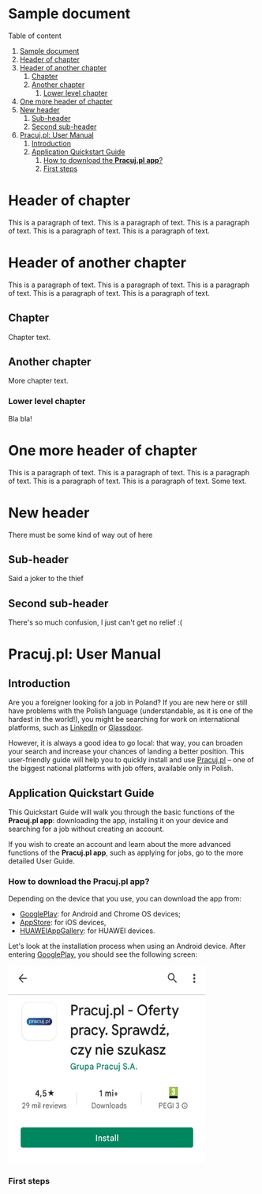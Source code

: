 Sample document
===============

<!-- Here comes the TOC -->
Table of content

1. [Sample document](#sample-document)
2. [Header of chapter](#header-of-chapter)
3. [Header of another chapter](#header-of-another-chapter)
   1. [Chapter](#chapter)
   2. [Another chapter](#another-chapter)
      1. [Lower level chapter](#lower-level-chapter)
4. [One more header of chapter](#one-more-header-of-chapter)
5. [New header](#new-header)
   1. [Sub-header](#sub-header)
   2. [Second sub-header](#second-sub-header)
6. [Pracuj.pl: User Manual](#pracujpl-user-manual)
   1. [Introduction](#introduction)
   2. [Application Quickstart Guide](#application-quickstart-guide)
      1. [How to download the **Pracuj.pl app**?](#how-to-download-the-pracujpl-app)
      2. [First steps](#first-steps)

<!-- Chapters with headers -->
# Header of chapter
This is a paragraph of text. This is a paragraph of text. This is a paragraph of text. This is a paragraph of text. This is a paragraph of text.
# Header of another chapter
This is a paragraph of text. This is a paragraph of text. This is a paragraph of text. This is a paragraph of text. This is a paragraph of text.
## Chapter
Chapter text.
## Another chapter
More chapter text.
### Lower level chapter
Bla bla!
# One more header of chapter
This is a paragraph of text. This is a paragraph of text. This is a paragraph of text. This is a paragraph of text. This is a paragraph of text.
Some text.
# New header
There must be some kind of way out of here
## Sub-header
Said a joker to the thief
## Second sub-header
There's so much confusion, I just can't get no relief :(

# Pracuj.pl: User Manual
## Introduction
Are you a foreigner looking for a job in Poland? If you are new here or still have problems with the Polish language (understandable, as it is one of the hardest in the world!), you might be searching for work on international platforms, such as [LinkedIn](https://www.linkedin.com/) or [Glassdoor](https://www.glassdoor.com/index.htm).

However, it is always a good idea to go local: that way, you can broaden your search and increase your chances of landing a better position. This user-friendly guide will help you to quickly install and use [Pracuj.pl](https://www.pracuj.pl) – one of the biggest national platforms with job offers, available only in Polish.
## Application Quickstart Guide
This Quickstart Guide will walk you through the basic functions of the **Pracuj.pl app**: downloading the app, installing it on your device and searching for a job without creating an account.

If you wish to create an account and learn about the more advanced functions of the **Pracuj.pl app**, such as applying for jobs, go to the more detailed User Guide.

### How to download the **Pracuj.pl app**?
Depending on the device that you use, you can download the app from:
* [GooglePlay](https://play.google.com/store/apps/details?id=pl.pracuj.android.jobsearcher&shortlink=51679bb6&pid=autopromo&c=autopromo_stopka_sg): for Android and Chrome OS devices;
* [AppStore](https://apps.apple.com/PL/app/id386774884?mt=8&shortlink=c3bc3623&pid=autopromo&c=autopromo_stopka&af_dp=https%3A%2F%2Fapps.apple.com%2Fpl%2Fapp%2Fid386774884): for iOS devices,
* [HUAWEIAppGallery](https://appgallery.huawei.com/#/app/C100957085?channelId=EUPLBDD20200805PR&detailType=0): for HUAWEI devices.

Let's look at the installation process when using an Android device. After entering [GooglePlay](https://play.google.com/store/apps/details?id=pl.pracuj.android.jobsearcher&shortlink=51679bb6&pid=autopromo&c=autopromo_stopka_sg), you should see the following screen:

<img src="install.jpg" alt="install" style="width:400px; height:400px"/>

### First steps
